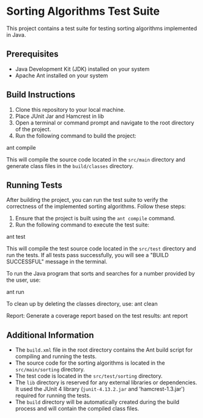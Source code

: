 # Sorting Algorithms Test Suite

This project contains a test suite for testing sorting algorithms implemented in Java.

## Prerequisites

- Java Development Kit (JDK) installed on your system
- Apache Ant installed on your system

## Build Instructions

1. Clone this repository to your local machine.
2. Place JUnit Jar and Hamcrest in lib 
3. Open a terminal or command prompt and navigate to the root directory of the project.
4. Run the following command to build the project:

ant compile

This will compile the source code located in the `src/main` directory and generate class files in the `build/classes` directory.

## Running Tests

After building the project, you can run the test suite to verify the correctness of the implemented sorting algorithms. Follow these steps:

1. Ensure that the project is built using the `ant compile` command.
2. Run the following command to execute the test suite:

ant test

This will compile the test source code located in the `src/test` directory and run the tests. If all tests pass successfully, you will see a "BUILD SUCCESSFUL" message in the terminal.

To run the Java program that sorts and searches for a number provided by the user, use:

ant run

To clean up by deleting the classes directory, use:
ant clean

Report: Generate a coverage report based on the test results:
ant report



## Additional Information

- The `build.xml` file in the root directory contains the Ant build script for compiling and running the tests.
- The source code for the sorting algorithms is located in the `src/main/sorting` directory.
- The test code is located in the `src/test/sorting` directory.
- The `lib` directory is reserved for any external libraries or dependencies. 
	It used the JUnit 4 library (`junit-4.13.2.jar` and 'hamcrest-1.3.jar') required for running the tests.
- The `build` directory will be automatically created during the build process and will contain the compiled class files.


